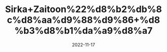 ---
title: 'Sirka+Zaitoon%22%d8%b2%db%8c%d8%aa%d9%88%d9%86+%d8%b3%d8%b1%da%a9%d8%a7'
date: '2022-11-17' 
metatag: '' 
inventory: '0' 
draft: false 
# meta description 
shortDescripton: 'Olive+Cider+Vinegar+is+a+ideal+herbal+treatment+for+various+diseases+like+diabetes+control%2c+digestion%2cgastric+related+problem%2cliver+related+lssues%2ckidney+related+issues%2c+hypertension+%26cholesterol+problems.+it+promotes+sexual+hamones+in+males.'
description: 'Sirka%22vinegar'
longdescription: ''
tags: ''
brand: ''
subCategory: ''
sellCount: '0'
featured: True
# product Price
price: '200.0'
# Product Short Description
shortDescription: 'Olive+Cider+Vinegar+is+a+ideal+herbal+treatment+for+various+diseases+like+diabetes+control%2c+digestion%2cgastric+related+problem%2cliver+related+lssues%2ckidney+related+issues%2c+hypertension+%26cholesterol+problems.+it+promotes+sexual+hamones+in+males.'
productID: '44B1D6C0-B54B-ED11-996A-005056B3A416'
type: 'products'
category: 'Sirka%22vinegar' 
thumnailproduct: 'https://eraconnect.blob.core.windows.net/product-images/aminsaddiquidawakhana/876e0342-3d63-4118-a67f-ccd01df785f1.webp' 
images:
  - image: 'https://eraconnect.blob.core.windows.net/product-images/aminsaddiquidawakhana/876e0342-3d63-4118-a67f-ccd01df785f1.webp'  
Variants:
---
